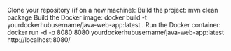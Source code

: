 Clone your repository (if on a new machine):
Build the project: mvn clean package
Build the Docker image: docker build -t yourdockerhubusername/java-web-app:latest .
Run the Docker container: docker run -d -p 8080:8080 yourdockerhubusername/java-web-app:latest
http://localhost:8080/
